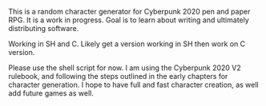This is a random character generator for Cyberpunk 2020 pen and paper RPG. It is a work in 
progress. Goal is to learn about writing and ultimately distributing software.

Working in SH and C. Likely get a version working in SH then work on C version. 

Please use the shell script for now. I am using the Cyberpunk 2020 V2 
rulebook, and following the steps outlined in the early chapters for 
character generation. I hope to have full and fast character creation,
as well add future games as well.
